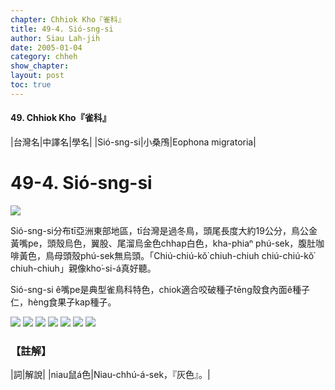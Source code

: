 ```yaml
---
chapter: Chhiok Kho『雀科』
title: 49-4. Sió-sng-si
author: Siau Lah-jih
date: 2005-01-04    
category: chheh
show_chapter: 
layout: post
toc: true
---
```


#### 49. Chhiok Kho『雀科』


|台灣名|中譯名|學名|
|Sió-sng-si|小桑鳲|Eophona migratoria|


# 49-4. Sió-sng-si

![](../too5/49/49-4-7.Sió-sng-si.jpg)


Sió-sng-si分布tī亞洲東部地區，tī台灣是過冬鳥，頭尾長度大約19公分，鳥公金黃嘴pe，頭殼烏色，翼股、尾溜烏金色chhap白色，kha-phiaⁿ phú-sek，腹肚咖啡黃色，鳥母頭殼phú-sek無烏頭。「Chiú-chiú-kŏ͘ chiuh-chiuh chiú-chiú-kŏ͘ chiuh-chiuh」親像kho͘-si-á真好聽。

Sió-sng-si ê嘴pe是典型雀鳥科特色，chiok適合咬破種子tēng殼食內面ê種子仁，hèng食果子kap種子。


![](../too5/49/49-4-6.Sió-sng-si.jpg)
![](../too5/49/49-4-5.Sió-sng-si.jpg)
![](../too5/49/49-4-8.Sió-sng-si.jpg)
![](../too5/49/49-4-1.Sió-sng-si.jpg)
![](../too5/49/49-4-2.Sió-sng-si.jpg)
![](../too5/49/49-4-3.Sió-sng-si.jpg)
![](../too5/49/49-4-4.Sió-sng-si.jpg)




### 【註解】

|詞|解說|
|niau鼠á色|Niau-chhú-á-sek，『灰色』。|



